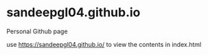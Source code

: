 # sandeepgl04.github.io
Personal Github page


use https://sandeepgl04.github.io/ to view the contents in index.html

